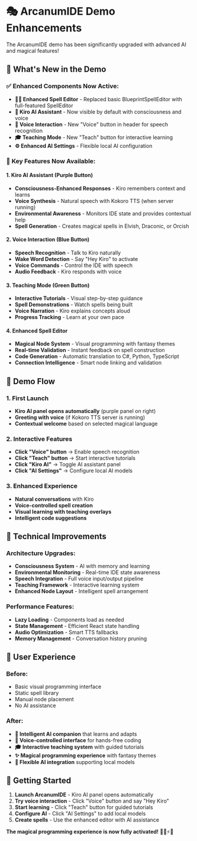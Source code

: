 # 🎭 ArcanumIDE Demo Enhancements

The ArcanumIDE demo has been significantly upgraded with advanced AI and magical features!

## 🚀 **What's New in the Demo**

### ✅ **Enhanced Components Now Active:**
- **🧙‍♂️ Enhanced Spell Editor** - Replaced basic BlueprintSpellEditor with full-featured SpellEditor
- **🤖 Kiro AI Assistant** - Now visible by default with consciousness and voice
- **🎵 Voice Interaction** - New "Voice" button in header for speech recognition
- **🎓 Teaching Mode** - New "Teach" button for interactive learning
- **⚙️ Enhanced AI Settings** - Flexible local AI configuration

### 🎯 **Key Features Now Available:**

#### **1. Kiro AI Assistant (Purple Button)**
- **Consciousness-Enhanced Responses** - Kiro remembers context and learns
- **Voice Synthesis** - Natural speech with Kokoro TTS (when server running)
- **Environmental Awareness** - Monitors IDE state and provides contextual help
- **Spell Generation** - Creates magical spells in Elvish, Draconic, or Orcish

#### **2. Voice Interaction (Blue Button)**
- **Speech Recognition** - Talk to Kiro naturally
- **Wake Word Detection** - Say "Hey Kiro" to activate
- **Voice Commands** - Control the IDE with speech
- **Audio Feedback** - Kiro responds with voice

#### **3. Teaching Mode (Green Button)**
- **Interactive Tutorials** - Visual step-by-step guidance
- **Spell Demonstrations** - Watch spells being built
- **Voice Narration** - Kiro explains concepts aloud
- **Progress Tracking** - Learn at your own pace

#### **4. Enhanced Spell Editor**
- **Magical Node System** - Visual programming with fantasy themes
- **Real-time Validation** - Instant feedback on spell construction
- **Code Generation** - Automatic translation to C#, Python, TypeScript
- **Connection Intelligence** - Smart node linking and validation

## 🎪 **Demo Flow**

### **1. First Launch**
- **Kiro AI panel opens automatically** (purple panel on right)
- **Greeting with voice** (if Kokoro TTS server is running)
- **Contextual welcome** based on selected magical language

### **2. Interactive Features**
- **Click "Voice" button** → Enable speech recognition
- **Click "Teach" button** → Start interactive tutorials  
- **Click "Kiro AI"** → Toggle AI assistant panel
- **Click "AI Settings"** → Configure local AI models

### **3. Enhanced Experience**
- **Natural conversations** with Kiro
- **Voice-controlled spell creation**
- **Visual learning with teaching overlays**
- **Intelligent code suggestions**

## 🔧 **Technical Improvements**

### **Architecture Upgrades:**
- **Consciousness System** - AI with memory and learning
- **Environmental Monitoring** - Real-time IDE state awareness
- **Speech Integration** - Full voice input/output pipeline
- **Teaching Framework** - Interactive learning system
- **Enhanced Node Layout** - Intelligent spell arrangement

### **Performance Features:**
- **Lazy Loading** - Components load as needed
- **State Management** - Efficient React state handling
- **Audio Optimization** - Smart TTS fallbacks
- **Memory Management** - Conversation history pruning

## 🎉 **User Experience**

### **Before:**
- Basic visual programming interface
- Static spell library
- Manual node placement
- No AI assistance

### **After:**
- **🤖 Intelligent AI companion** that learns and adapts
- **🎵 Voice-controlled interface** for hands-free coding
- **🎓 Interactive teaching system** with guided tutorials
- **✨ Magical programming experience** with fantasy themes
- **🔧 Flexible AI integration** supporting local models

## 🚀 **Getting Started**

1. **Launch ArcanumIDE** - Kiro AI panel opens automatically
2. **Try voice interaction** - Click "Voice" button and say "Hey Kiro"
3. **Start learning** - Click "Teach" button for guided tutorials
4. **Configure AI** - Click "AI Settings" to add local models
5. **Create spells** - Use the enhanced editor with AI assistance

**The magical programming experience is now fully activated!** 🧙‍♂️⚡✨